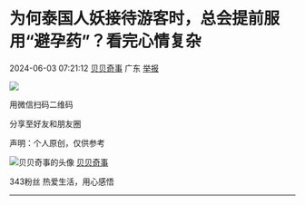 # 为何泰国人妖接待游客时，总会提前服用“避孕药”？看完心情复杂

2024-06-03 07:21:12 [贝贝奇事](https://www.163.com/dy/media/T1688460863102.html) 广东 [举报](https://www.163.com/special/0077jt/tipoff.html?title=%E4%B8%BA%E4%BD%95%E6%B3%B0%E5%9B%BD%E4%BA%BA%E5%A6%96%E6%8E%A5%E5%BE%85%E6%B8%B8%E5%AE%A2%E6%97%B6%EF%BC%8C%E6%80%BB%E4%BC%9A%E6%8F%90%E5%89%8D%E6%9C%8D%E7%94%A8%E2%80%9C%E9%81%BF%E5%AD%95%E8%8D%AF%E2%80%9D%EF%BC%9F%E7%9C%8B%E5%AE%8C%E5%BF%83%E6%83%85%E5%A4%8D%E6%9D%82)

![](https://nimg.ws.126.net/?url=http%3A%2F%2Fvideoimg.ws.126.net%2Fcover%2F20240524%2F1BXFeJ07z_cover.jpg&thumbnail=668y375&quality=95&type=jpg)

用微信扫码二维码

分享至好友和朋友圈

声明：个人原创，仅供参考

![贝贝奇事的头像](http://nimg.ws.126.net/?url=http://dingyue.ws.126.net/2023/0705/b3e84500j00rxbjsh000cd000780078p.jpg&thumbnail=47y47&quality=90&type=jpg) [贝贝奇事](https://www.163.com/dy/media/T1688460863102.html) 

343粉丝 热爱生活，用心感悟

***
<!-- tcd_original_link https://www.163.com/v/video/VC21CQU28.html -->
